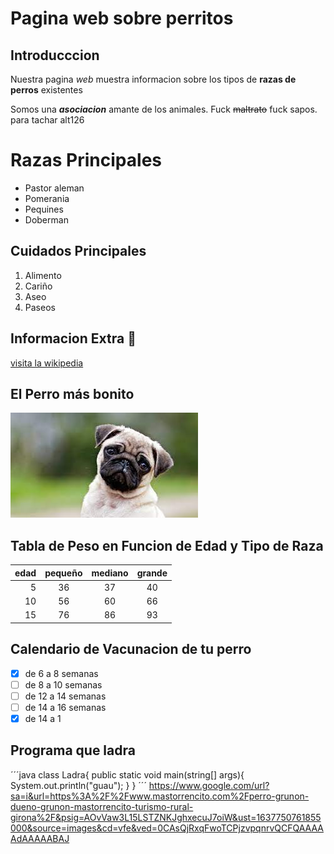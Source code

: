 # Pagina web sobre perritos

## Introducccion
Nuestra pagina *web* muestra informacion sobre los tipos de **razas de perros** existentes

Somos una **_asociacion_** amante de los animales. Fuck ~~maltrato~~ fuck sapos. para tachar alt126

# Razas Principales
- Pastor aleman
- Pomerania
- Pequines
- Doberman

## Cuidados Principales
1. Alimento
2. Cariño
3. Aseo
4. Paseos

## Informacion Extra 🐶

[visita la wikipedia](https://es.wikipedia.org/wiki/Canis_familiaris)

## El Perro más bonito

![alt][perro]

[perro]:perro.jpg

## Tabla de Peso en Funcion de Edad y Tipo de Raza

|edad|pequeño|mediano|grande|
|----:|:-----:|:-----:|:----:|
|5|36|37|40|
|10|56|60|66|
|15|76|86|93|

## Calendario de Vacunacion de tu perro

- [x] de 6 a 8 semanas
- [ ] de 8 a 10 semanas
- [ ] de 12 a 14 semanas
- [ ] de 14 a 16 semanas
- [x] de 14 a 1

## Programa que ladra

´´´java
class Ladra{
public static void main(string[] args){
System.out.println("guau");
  }
}
´´´
https://www.google.com/url?sa=i&url=https%3A%2F%2Fwww.mastorrencito.com%2Fperro-grunon-dueno-grunon-mastorrencito-turismo-rural-girona%2F&psig=AOvVaw3L15LSTZNKJghxecuJ7oiW&ust=1637750761855000&source=images&cd=vfe&ved=0CAsQjRxqFwoTCPjzvpqnrvQCFQAAAAAdAAAAABAJ
